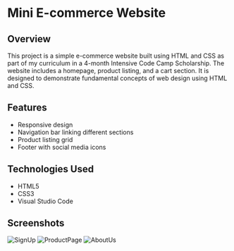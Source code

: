 # Mini E-commerce Website
## Overview
This project is a simple e-commerce website built using HTML and CSS as part of my curriculum in a 4-month Intensive Code Camp Scholarship. The website includes a homepage, product listing, and a cart section. It is designed to demonstrate fundamental concepts of web design using HTML and CSS.

## Features
- Responsive design 
- Navigation bar linking different sections
- Product listing grid
- Footer with social media icons

## Technologies Used
- HTML5
- CSS3
- Visual Studio Code

## Screenshots

![SignUp](https://github.com/user-attachments/assets/a968cf64-0d64-4368-b12a-b5e279645543)
![ProductPage](https://github.com/user-attachments/assets/a4c232a4-17fa-4628-a7f3-143b7ea48b4d)
![AboutUs](https://github.com/user-attachments/assets/1b7d4430-a072-4bcb-a637-b3fb0cc9a21f)

